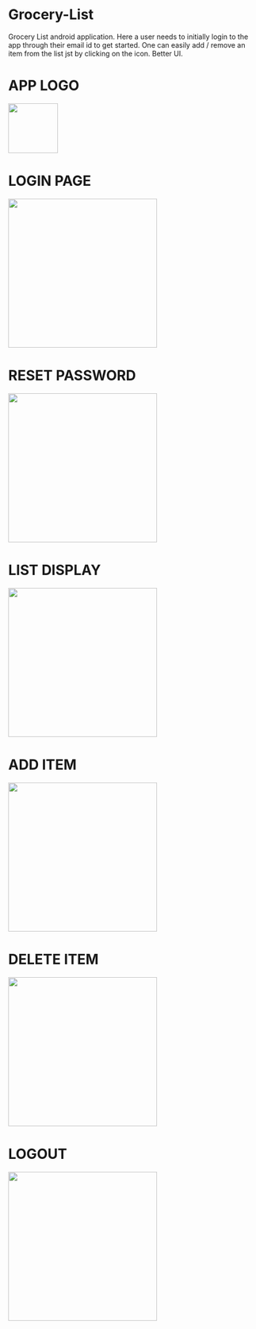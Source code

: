 # Grocery-List
 Grocery List android application. Here a user needs to initially login to the app through their email id to get started. One can easily add / remove an item from the list jst by clicking on the icon.
 Better UI.

# APP LOGO
<img src = "app\src\main\res\drawable\grocery.png" width="100">

# LOGIN PAGE
<img src = "app\src\main\res\drawable\Screenshot_login.png" width="300">

# RESET PASSWORD
<img src = "app\src\main\res\drawable\Screenshot_reset.png" width="300">

# LIST DISPLAY
<img src = "app\src\main\res\drawable\Screenshot_list.png" width="300">

# ADD ITEM
<img src = "app\src\main\res\drawable\Screenshot_add.png" width="300">

# DELETE ITEM
<img src = "app\src\main\res\drawable\Screenshot_delete.png" width="300">

# LOGOUT
<img src = "app\src\main\res\drawable\Screenshot_logout.png" width="300">